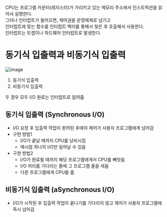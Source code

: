 CPU는 프로그램 카운터(레지스터)가 가리키고 있는 메모리 주소에서 인스트럭션을 읽어서 실행한다.         
그러나 인터럽트가 들어오면, 제어권을 운영체제로 넘기고      
인터럽트에 맞는 함수를 인터럽트 벡터를 통해서 찾은 후 호출해서 사용한다.       
인터럽트는 트랩이나 하드웨어 인터럽트로 발생한다.      

# 동기식 입출력과 비동기식 입출력 
   
![image](https://user-images.githubusercontent.com/50267433/140637421-83bd7d3d-e83a-4db2-9a72-3db022f47538.png)    
    
1. 동기식 입출력    
2. 비동기식 입출력     
    
두 경우 모두 I/O 완료는 인터럽트로 알려줌  

## 동기식 입출력 (Synchronous I/O)  
* I/O 요청 후 입출력 작업이 완려된 후에야 제어가 사용자 프로그램에게 넘어감   
* 구현 방법1 
    * I/O가 끝날 때까지 CPU를 낭비시킴    
    * 메시점 하나의 I/O만 일어날 수 있음  
* 구현 방법2
    * I/O가 완료될 때까지 해당 프로그램에게서 CPU를 빼앗음
    * I/O 처리를 기다리는 줄에 그 프로그램 줄을 세움
    * 다른 프로그램에게 CPU를 줌
     
## 비동기식 입출력 (aSynchronous I/O)   
* I/O가 시작된 후 입출력 작업이 끝나기를 기다리지 않고 제어가 사용자 프로그램에 즉시 넘어감       
   
 
